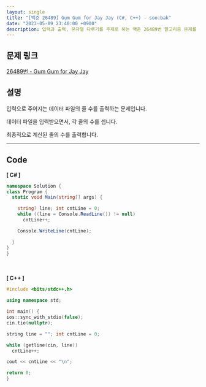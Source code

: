 ```yaml
---
layout: single
title: "[백준 26489] Gum Gum for Jay Jay (C#, C++) - soo:bak"
date: "2023-05-09 23:40:00 +0900"
description: 입력과 출력, 문자열 다루기를 주제로 하는 백준 26489번 알고리즘 문제를 C# 과 C++ 로 풀이 및 해설
---
```


## 문제 링크
  [26489번 - Gum Gum for Jay Jay](https://www.acmicpc.net/problem/26489)

## 설명
입력으로 주어지는 데이터 파일의 줄 수를 출력하는 문제입니다. <br>

데이터 파일을 입력받으면서, 각 줄의 수를 셉니다. <br>

최종적으로 계산된 줄의 수를 출력합니다. <br>

- - -

## Code
<b>[ C# ] </b>
<br>

  ```c#
namespace Solution {
  class Program {
    static void Main(string[] args) {

      string? line; int cntLine = 0;
      while ((line = Console.ReadLine()) != null)
        cntLine++;

      Console.WriteLine(cntLine);

    }
  }
}
  ```
<br><br>
<b>[ C++ ] </b>
<br>

  ```c++
#include <bits/stdc++.h>

using namespace std;

int main() {
  ios::sync_with_stdio(false);
  cin.tie(nullptr);

  string line = ""; int cntLine = 0;

  while (getline(cin, line))
    cntLine++;

  cout << cntLine << "\n";

  return 0;
}
  ```
